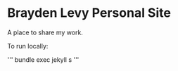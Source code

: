 # Brayden Levy Personal Site
A place to share my work.

To run locally:

'''
bundle exec jekyll s
'''
